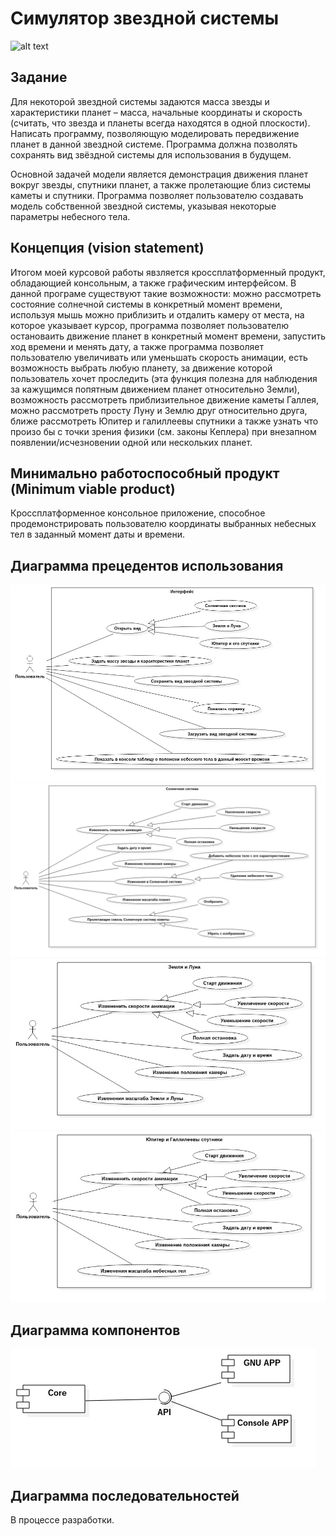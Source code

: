 # Симулятор звездной системы
![alt text](http://www.gamma72.ru/artcatalog/foto/m/b/32.jpg)

## Задание

Для некоторой звездной системы задаются масса звезды и характеристики планет – масса, начальные координаты и скорость (считать, что звезда и планеты всегда находятся в одной плоскости). Написать программу, позволяющую моделировать передвижение планет в данной звездной системе. Программа должна позволять сохранять вид звёздной системы для использования в будущем.

Основной задачей модели является демонстрация движения планет вокруг звезды, спутники планет, а также пролетающие близ системы каметы и спутники. Программа позволяет пользователю создавать модель собственной звездной системы, указывая некоторые параметры небесного тела.

## Концепция (vision statement)

Итогом моей курсовой работы явзляется кроссплатформенный продукт, обладающией консольным, а также графическим интерфейсом.
В данной програме существуют такие возможности: можно рассмотреть состояние солнечной системы в конкретный момент времени, используя мышь можно приблизить и отдалить камеру от места, на которое указывает курсор, программа позволяет пользователю остановаить движение планет в конкретный момент времени, запустить ход времени и менять дату, а также программа позволяет пользователю увеличивать или уменьшать скорость анимации, есть возможность выбрать любую планету, за движение которой пользователь хочет проследить (эта функция полезна для наблюдения за кажущимся попятным движением планет относительно Земли), возможность рассмотреть приблизительное движение каметы Галлея, можно рассмотреть просту Луну и Землю друг относительно друга, ближе рассмотреть Юпитер и галиллеевы спутники а также узнать что произо бы с точки зрения физики (см. законы Кеплера) при внезапном появлении/исчезновении одной или нескольких планет.

## Минимально работоспособный продукт (Minimum viable product)

Кроссплатформенное консольное приложение, способное продемонстрировать пользователю координаты выбранных небесных тел в заданный момент даты и времени.

## Диаграмма прецедентов использования
![alt text](https://raw.githubusercontent.com/AleksandraOrova/SolarSystem/master/report/UseCaseDiagram1.jpg)
![alt text](https://raw.githubusercontent.com/AleksandraOrova/SolarSystem/master/report/UseCaseDiagram2.jpg)
![alt text](https://raw.githubusercontent.com/AleksandraOrova/SolarSystem/master/report/UseCaseDiagram3.jpg)
![alt text](https://raw.githubusercontent.com/AleksandraOrova/SolarSystem/5766a3d8aab83c685f38cf38a35a9a46ef721bb0/report/UseCaseDiagram4.jpg)

## Диаграмма компонентов
![alt text](https://raw.githubusercontent.com/AleksandraOrova/SolarSystem/master/report/ComponentDiagram1.jpg)

## Диаграмма последовательностей
В процессе разработки.
